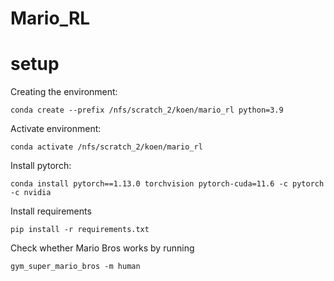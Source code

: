 # Mario_RL

# setup
Creating the environment:
```console
conda create --prefix /nfs/scratch_2/koen/mario_rl python=3.9
```

Activate environment:
```console
conda activate /nfs/scratch_2/koen/mario_rl
```

Install pytorch:
```console
conda install pytorch==1.13.0 torchvision pytorch-cuda=11.6 -c pytorch -c nvidia
```

Install requirements
```console
pip install -r requirements.txt
```

Check whether Mario Bros works by running
```console
gym_super_mario_bros -m human
```